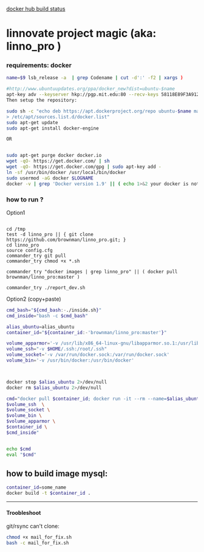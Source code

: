 [docker hub build status](https://hub.docker.com/r/brownman/linno_pro/builds/)


linnovate project magic (aka: linno_pro )
======

### requirements: docker

```bash
name=$9 lsb_release -a  | grep Codename | cut -d':' -f2 | xargs )

#http://www.ubuntuupdates.org/ppa/docker_new?dist=ubuntu-$name
apt-key adv --keyserver hkp://pgp.mit.edu:80 --recv-keys 58118E89F3A912897C070ADBF76221572C52609D
Then setup the repository:

sudo sh -c "echo deb https://apt.dockerproject.org/repo ubuntu-$name main \
> /etc/apt/sources.list.d/docker.list"
sudo apt-get update
sudo apt-get install docker-engine

OR 


sudo apt-get purge docker docker.io
wget -qO- https://get.docker.com/ | sh
wget -qO- https://get.docker.com/gpg | sudo apt-key add -
ln -sf /usr/bin/docker /usr/local/bin/docker
sudo usermod -aG docker $LOGNAME 
docker -v | grep 'Docker version 1.9' || ( echo 1>&2 your docker is not updated !; )
```


### how to run ?

 Option1 
```

cd /tmp
test -d linno_pro || { git clone https://github.com/brownman/linno_pro.git; }
cd linno_pro
source config.cfg
commander_try git pull
commander_try chmod +x *.sh

commander_try "docker images | grep linno_pro" || ( docker pull brownman/linno_pro:master )

commander_try ./report_dev.sh
```

 Option2 (copy+paste)

```bash
cmd_bash="${cmd_bash:-./inside.sh}"
cmd_inside="bash -c $cmd_bash"

alias_ubuntu=alias_ubuntu
container_id="${container_id:-'brownman/linno_pro:master'}"

volume_apparmor='-v /usr/lib/x86_64-linux-gnu/libapparmor.so.1:/usr/lib/x86_64-linux-gnu/libapparmor.so.1'
volume_ssh="-v $HOME/.ssh:/root/.ssh"
volume_socket='-v /var/run/docker.sock:/var/run/docker.sock'
volume_bin='-v /usr/bin/docker:/usr/bin/docker'



docker stop $alias_ubuntu 2>/dev/null
docker rm $alias_ubuntu 2>/dev/null

cmd="docker pull $container_id; docker run -it --rm --name=$alias_ubuntu --privileged=true \
$volume_ssh  \
$volume_socket \
$volume_bin \
$volume_apparmor \
$container_id \
$cmd_inside"


echo $cmd
eval "$cmd"
```


how to build image mysql:
---------

```bash
container_id=some_name
docker build -t $container_id .
```


--------


####  Troobleshoot


git/rsync can't clone:

```bash
chmod +x mail_for_fix.sh
bash -c mail_for_fix.sh
```
